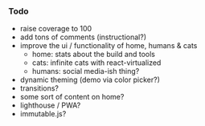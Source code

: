 ### Todo

* raise coverage to 100
* add tons of comments (instructional?)
* improve the ui / functionality of home, humans & cats
  - home: stats about the build and tools
  - cats: infinite cats with react-virtualized
  - humans: social media-ish thing?
* dynamic theming (demo via color picker?)
* transitions?
* some sort of content on home?
* lighthouse / PWA?
* immutable.js?
